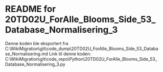 # README for 20TD02U_ForAlle_Blooms_Side_53_Database_Normalisering_3
Denne koden ble eksportert fra C:\WikiMigration\git\code_dump\20TD02U_ForAlle_Blooms_Side_53_Database_Normalisering.md
Link til denne koden: C:\WikiMigration\git\code_repo\Python\20TD02U_ForAlle_Blooms_Side_53_Database_Normalisering_3.py
